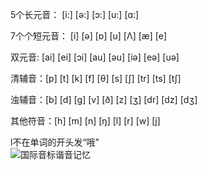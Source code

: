 5个长元音： [i:] [ə:] [ɔ:] [u:] [ɑ:]<p>
7个个短元音： [i] [ə] [ɒ] [u] [Λ] [æ] [e]<p>
双元音: [ai] [ei] [ɔi] [au] [əu] [iə] [eə] [uə]<p>
清辅音：[p] [t] [k] [f] [θ] [s] [∫] [tr] [ts] [t∫]<P>
浊辅音：[b] [d] [g] [v] [ð] [z] [ʒ] [dr] [dz] [dʒ]<p>
其他符音：[h] [m] [n] [ŋ] [l] [r] [w] [j]<p>
l不在单词的开头发“哦”   
![国际音标谐音记忆](https://github.com/GeKaixing/blob/ram/main/img/%E5%9B%BD%E9%99%85%E9%9F%B3%E6%A0%87%E8%B0%90%E9%9F%B3%E8%AE%B0%E5%BF%86.png)
